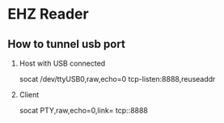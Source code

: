 EHZ Reader
==========

## How to tunnel usb port
1. Host with USB connected

    socat /dev/ttyUSB0,raw,echo=0 tcp-listen:8888,reuseaddr

2. Client

    socat PTY,raw,echo=0,link=<link> tcp:<ip>:8888